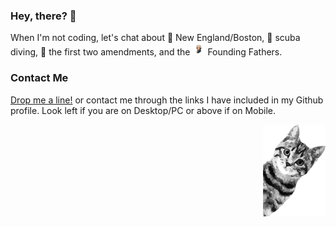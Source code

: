 ### Hey, there? 👋

When I'm not coding, let's chat about 🗽 New England/Boston, 🤿 scuba diving, 📜 the first two amendments, and the <img src="fig/founding_father.png" alt="Founding Fathers" width="20" height="20"> Founding Fathers.

### Contact Me

[Drop me a line!](mailto:m@ysfi.me?subject=GitHub%20Profile) or contact me through the links I have included in my Github profile. Look left if you are on Desktop/PC or above if on Mobile.

<img src="https://github.com/myousefi/myousefi/blob/cdf5e06a8c310b089931a14125e5486ff3f12d15/fig/sneaky-cat-on-waves.svg?sanitize=true" alt="Sneaky cat" style="width: 100px; height: auto; margin-left: 10px; float: right;">

